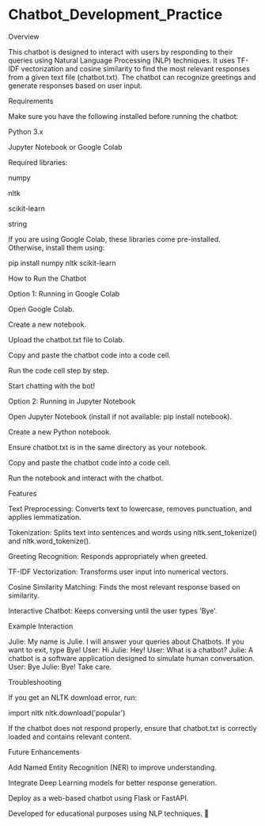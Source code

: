 # Chatbot_Development_Practice
Overview

This chatbot is designed to interact with users by responding to their queries using Natural Language Processing (NLP) techniques. It uses TF-IDF vectorization and cosine similarity to find the most relevant responses from a given text file (chatbot.txt). The chatbot can recognize greetings and generate responses based on user input.

Requirements

Make sure you have the following installed before running the chatbot:

Python 3.x

Jupyter Notebook or Google Colab

Required libraries:

numpy

nltk

scikit-learn

string

If you are using Google Colab, these libraries come pre-installed. Otherwise, install them using:

pip install numpy nltk scikit-learn

How to Run the Chatbot

Option 1: Running in Google Colab

Open Google Colab.

Create a new notebook.

Upload the chatbot.txt file to Colab.

Copy and paste the chatbot code into a code cell.

Run the code cell step by step.

Start chatting with the bot!

Option 2: Running in Jupyter Notebook

Open Jupyter Notebook (install if not available: pip install notebook).

Create a new Python notebook.

Ensure chatbot.txt is in the same directory as your notebook.

Copy and paste the chatbot code into a code cell.

Run the notebook and interact with the chatbot.

Features

Text Preprocessing: Converts text to lowercase, removes punctuation, and applies lemmatization.

Tokenization: Splits text into sentences and words using nltk.sent_tokenize() and nltk.word_tokenize().

Greeting Recognition: Responds appropriately when greeted.

TF-IDF Vectorization: Transforms user input into numerical vectors.

Cosine Similarity Matching: Finds the most relevant response based on similarity.

Interactive Chatbot: Keeps conversing until the user types 'Bye'.

Example Interaction

Julie: My name is Julie. I will answer your queries about Chatbots. If you want to exit, type Bye!
User: Hi
Julie: Hey!
User: What is a chatbot?
Julie: A chatbot is a software application designed to simulate human conversation.
User: Bye
Julie: Bye! Take care.

Troubleshooting

If you get an NLTK download error, run:

import nltk
nltk.download('popular')

If the chatbot does not respond properly, ensure that chatbot.txt is correctly loaded and contains relevant content.

Future Enhancements

Add Named Entity Recognition (NER) to improve understanding.

Integrate Deep Learning models for better response generation.

Deploy as a web-based chatbot using Flask or FastAPI.

Developed for educational purposes using NLP techniques. 🚀

